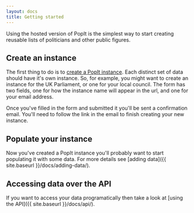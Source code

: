 ```yaml
---
layout: docs
title: Getting started
---
```


Using the hosted version of PopIt is the simplest way to start creating reusable lists of politicians and other public figures.

## Create an instance

The first thing to do is to [create a PopIt instance](https://popit.mysociety.org/instances/new). Each distinct set of data should have it's own instance. So, for example, you might want to create an instance for the UK Parliament, or one for your local council. The form has two fields, one for how the instance name will appear in the url, and one for your email address.

Once you've filled in the form and submitted it you'll be sent a confirmation email. You'll need to follow the link in the email to finish creating your new instance.

## Populate your instance

Now you've created a PopIt instance you'll probably want to start populating it with some data. For more details see [adding data]({{ site.baseurl }}/docs/adding-data/).

## Accessing data over the API

If you want to access your data programatically then take a look at [using the API]({{ site.baseurl }}/docs/api/).
